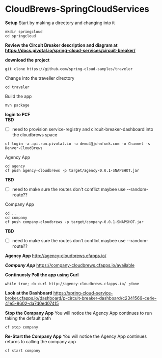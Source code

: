 # CloudBrews-SpringCloudServices

**Setup**
Start by making a directory and changing into it

```
mkdir springcloud
cd springcloud
```

**Review the Circuit Breaker description and diagram at 
https://docs.pivotal.io/spring-cloud-services/circuit-breaker/**


**download the project**
```
git clone https://github.com/spring-cloud-samples/traveler
```

Change into the traveller directory
```
cd traveler
```

Build the app
```
mvn package
```

**login to PCF**  
**TBD**
- [ ] need to provision service-registry and circuit-breaker-dashboard into the cloudbrews space
```
cf login -a api.run.pivotal.io -u demo4@johnfunk.com -o Channel -s Denver-CloudBrews
```
Agency App
```
cd agency
cf push agency-cloudbrews -p target/agency-0.0.1-SNAPSHOT.jar
```
**TBD**  
- [ ] need to make sure the routes don't conflict maybee use --random-route??

Company App
```
cd ..
cd company
cf push company-cloudbrews -p target/company-0.0.1-SNAPSHOT.jar
```
**TBD**
- [ ] need to make sure the routes don't conflict maybee use --random-route??

**Agency App**
http://agency-cloudbrews.cfapps.io/

***Company App***
https://company-cloudbrews.cfapps.io/available

**Continuosly Poll the app using Curl**
```
while true; do curl http://agency-cloudbrews.cfapps.io/ ;done
```

**Look at the Dashboard**
https://spring-cloud-service-broker.cfapps.io/dashboard/p-circuit-breaker-dashboard/c2341566-ce4e-41e5-8602-da7d0ed07415

**Stop the Company App**
You will notice the Agency App continues to run taking the default path
```
cf stop company
```

**Re-Start the Company App**
You will notice the Agency App continues returns to calling the company app 
```
cf start company
```
